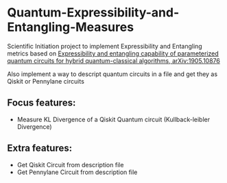 # Quantum-Expressibility-and-Entangling-Measures

Scientific Initiation project to implement Expressibility and Entangling metrics based on
[Expressibility and entangling capability of parameterized quantum circuits for hybrid quantum-classical algorithms, arXiv:1905.10876](https://arxiv.org/abs/1905.10876) 

Also implement a way to descript quantum circuits in a file and get they as Qiskit or Pennylane circuits


## Focus features:
- Measure KL Divergence of a Qiskit Quantum circuit (Kullback-leibler Divergence)


## Extra features:
- Get Qiskit Circuit from description file
- Get Pennylane Circuit from description file